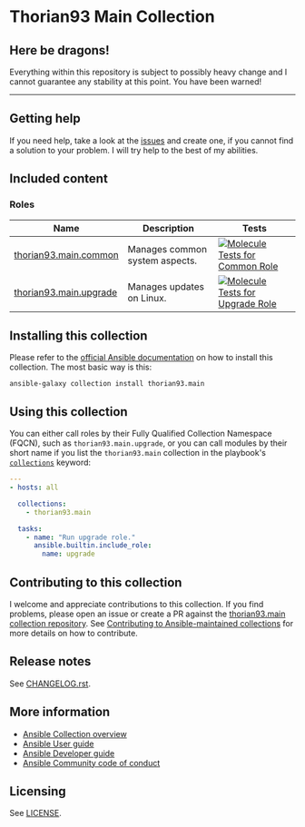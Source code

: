 # Thorian93 Main Collection

## Here be dragons!
Everything within this repository is subject to possibly heavy change
and I cannot guarantee any stability at this point. You have been warned!

---

## Getting help

If you need help, take a look at the [issues](https://github.com/thorian93/main/issues?q=is%3Aissue+is%3Aopen+sort%3Aupdated-desc)
and create one, if you cannot find a solution to your problem.
I will try help to the best of my abilities.

## Included content

### Roles
Name | Description | Tests
--- | --- | ---
[thorian93.main.common](https://github.com/thorian93/main/blob/main/roles/common/README.md)|Manages common system aspects.|[![Molecule Tests for Common Role](https://github.com/thorian93/main/actions/workflows/molecule-role-common.yaml/badge.svg)](https://github.com/thorian93/main/actions/workflows/molecule-role-common.yaml)
[thorian93.main.upgrade](https://github.com/thorian93/main/blob/main/roles/common/README.md)|Manages updates on Linux.|[![Molecule Tests for Upgrade Role](https://github.com/thorian93/main/actions/workflows/molecule-role-upgrade.yaml/badge.svg)](https://github.com/thorian93/main/actions/workflows/molecule-role-upgrade.yaml)

## Installing this collection
Please refer to the [official Ansible documentation](https://docs.ansible.com/ansible/latest/collections_guide/collections_installing.html) on how to install this collection. The most basic way is this:

    ansible-galaxy collection install thorian93.main

## Using this collection

You can either call roles by their Fully Qualified Collection Namespace (FQCN),
such as `thorian93.main.upgrade`, or you can call modules by their short name
if you list the `thorian93.main` collection in the playbook's [`collections`](https://docs.ansible.com/ansible/devel/user_guide/collections_using.html#using-collections-in-playbooks) keyword:

```yaml
---
- hosts: all

  collections:
    - thorian93.main

  tasks:
    - name: "Run upgrade role."
      ansible.builtin.include_role:
        name: upgrade
```

## Contributing to this collection

I welcome and appreciate contributions to this collection.
If you find problems, please open an issue or create a PR against the [thorian93.main collection repository](https://github.com/thorian93/main).
See [Contributing to Ansible-maintained collections](https://docs.ansible.com/ansible/devel/community/contributing_maintained_collections.html#contributing-maintained-collections) for more details on how to contribute.

## Release notes
<!--Add a link to a changelog.rst file or an external docsite to cover this information. -->
See [CHANGELOG.rst](CHANGELOG.rst).

## More information

- [Ansible Collection overview](https://github.com/ansible-collections/overview)
- [Ansible User guide](https://docs.ansible.com/ansible/latest/user_guide/index.html)
- [Ansible Developer guide](https://docs.ansible.com/ansible/latest/dev_guide/index.html)
- [Ansible Community code of conduct](https://docs.ansible.com/ansible/latest/community/code_of_conduct.html)

## Licensing
See [LICENSE](LICENSE).
